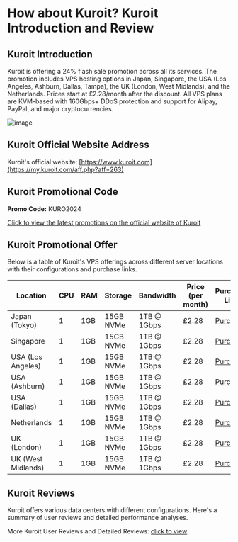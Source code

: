 # How about Kuroit? Kuroit Introduction and Review

## Kuroit Introduction

Kuroit is offering a 24% flash sale promotion across all its services. The promotion includes VPS hosting options in Japan, Singapore, the USA (Los Angeles, Ashburn, Dallas, Tampa), the UK (London, West Midlands), and the Netherlands. Prices start at £2.28/month after the discount. All VPS plans are KVM-based with 160Gbps+ DDoS protection and support for Alipay, PayPal, and major cryptocurrencies.

![image](https://github.com/hanifaaanath/Kuroit/assets/169757057/ead3bbb3-33eb-4d88-b696-4b3a0dc577d3)

## Kuroit Official Website Address

Kuroit's official website: [https://www.kuroit.com](https://my.kuroit.com/aff.php?aff=263)

## Kuroit Promotional Code

**Promo Code:** KURO2024

[Click to view the latest promotions on the official website of Kuroit](https://my.kuroit.com/aff.php?aff=263)

## Kuroit Promotional Offer

Below is a table of Kuroit's VPS offerings across different server locations with their configurations and purchase links.

| Location           | CPU  | RAM  | Storage    | Bandwidth | Price (per month) | Purchase Link                                                                                   |
|--------------------|------|------|------------|-----------|-------------------|-------------------------------------------------------------------------------------------------|
| Japan (Tokyo)      | 1    | 1GB  | 15GB NVMe  | 1TB @ 1Gbps | £2.28             | [Purchase](https://my.kuroit.com/aff.php?aff=263)                                    |
| Singapore          | 1    | 1GB  | 15GB NVMe  | 1TB @ 1Gbps | £2.28             | [Purchase](https://my.kuroit.com/aff.php?aff=263)                                |
| USA (Los Angeles)  | 1    | 1GB  | 15GB NVMe  | 1TB @ 1Gbps | £2.28             | [Purchase](https://my.kuroit.com/aff.php?aff=263)                             |
| USA (Ashburn)      | 1    | 1GB  | 15GB NVMe  | 1TB @ 1Gbps | £2.28             | [Purchase](https://my.kuroit.com/aff.php?aff=263)                                 |
| USA (Dallas)       | 1    | 1GB  | 15GB NVMe  | 1TB @ 1Gbps | £2.28             | [Purchase](https://my.kuroit.com/aff.php?aff=263)                                  |
| Netherlands        | 1    | 1GB  | 15GB NVMe  | 1TB @ 1Gbps | £2.28             | [Purchase](https://my.kuroit.com/aff.php?aff=263)                              |
| UK (London)        | 1    | 1GB  | 15GB NVMe  | 1TB @ 1Gbps | £2.28             | [Purchase](https://my.kuroit.com/aff.php?aff=263)                                   |
| UK (West Midlands) | 1    | 1GB  | 15GB NVMe  | 1TB @ 1Gbps | £2.28             | [Purchase](https://my.kuroit.com/aff.php?aff=263)                            |

## Kuroit Reviews

Kuroit offers various data centers with different configurations. Here's a summary of user reviews and detailed performance analyses.

More Kuroit User Reviews and Detailed Reviews: [click to view](https://my.kuroit.com/aff.php?aff=263)
